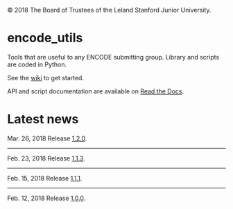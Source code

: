 © 2018 The Board of Trustees of the Leland Stanford Junior University.

# encode_utils
Tools that are useful to any ENCODE submitting group. Library and scripts are coded in Python.

See the [wiki](https://github.com/StanfordBioinformatics/encode_utils/wiki) to get started. 

API and script documentation are available on [Read the Docs](http://encode-utils.readthedocs.io/en/latest/).


# Latest news
Mar. 26, 2018
Release [1.2.0](https://github.com/StanfordBioinformatics/encode_utils/releases/tag/1.2.0).

***

Feb. 23, 2018
Release [1.1.3](https://github.com/StanfordBioinformatics/encode_utils/releases/tag/1.1.3).

***

Feb. 15, 2018
Release [1.1.1](https://github.com/StanfordBioinformatics/encode_utils/releases/tag/1.1.1).

***

Feb. 12, 2018
Release [1.0.0](https://github.com/StanfordBioinformatics/encode_utils/tree/1.0.0).
